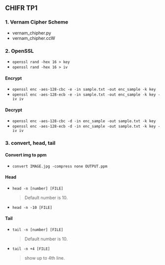 ## CHIFR TP1

### 1. Vernam Cipher Scheme
- vernam_chipher.py
- vernam_chipher.ccW

### 2. OpenSSL
- `openssl rand -hex 16 > key`
- `openssl rand -hex 16 > iv`
#### Encrypt 
- `openssl enc -aes-128-cbc -e -in sample.txt -out enc_sample -k key`
- `openssl enc -aes-128-ecb -e -in sample.txt -out enc_sample -k key -iv iv`
#### Decrypt 
- `openssl enc -aes-128-cbc -d -in enc_sample -out sample.txt -k key`
- `openssl enc -aes-128-ecb -d -in enc_sample -out sample.txt -k key -iv iv`

### 3. convert, head, tail
#### Convert img to ppm
- `convert IMAGE.jpg -compress none OUTPUT.ppm`
#### Head
- `head -n [number] [FILE]`
  > Default number is 10.
- `head -n -10 [FILE]`
#### Tail
- `tail -n [number] [FILE]`
  > Default number is 10.
- `tail -n +4 [FILE]`
  > show up to 4th line.